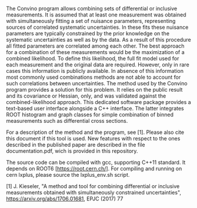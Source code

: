 
The Convino program allows combining sets of differential or inclusive measurements. It is assumed that at least one measurement was obtained with simultaneously fitting a set of nuisance parameters, representing sources of correlated systematic uncertainties. In these fits these nuisance parameters are typically constrained by the prior knowledge on the systematic uncertainties as well as by the data. As a result of this procedure all fitted parameters are correlated among each other. The best approach for a combination of these measurements would be the maximization of a combined likelihood. To define this likelihood, the full fit model used for each measurement and the original data are required. However, only in rare cases this information is publicly available. In absence of this information most commonly used combinations methods are not able to account for such correlations between uncertainties. The method used by the Convino program provides a solution for this problem. It relies on the public result and its covariance or Hessian, only, and was validated against the combined-likelihood approach. This dedicated software package provides a text-based user interface alongside a C++ interface. The latter integrates ROOT histogram and graph classes for simple combination of binned measurements such as differential cross sections.

For a description of the method and the program, see [1]. Please also cite this document if this tool is used.
New features with respect to the ones described in the published paper are described in the file documentation.pdf, wich is provided in this repository.

The source code can be compiled with gcc, supporting C++11 standard. It depends on ROOT6 [https://root.cern.ch/]. 
For compiling and running on cern lxplus, please source the lxplus_env.sh script.


[1] J. Kieseler, "A method and tool for combining differential or inclusive measurements obtained with simultaneously constrained uncertainties", https://arxiv.org/abs/1706.01681, EPJC (2017) 77
